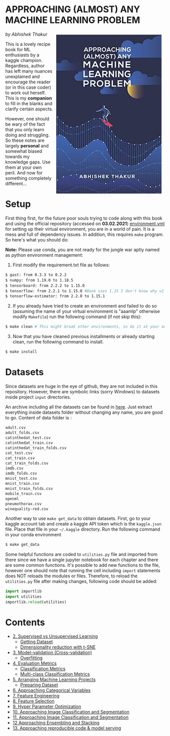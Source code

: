 # APPROACHING (ALMOST) ANY MACHINE LEARNING PROBLEM

<img src="fig/cover.jpg" align="right" style="padding:10px">

*by Abhishek Thakur*

This is a lovely recipe book for ML enthusiasts by a kaggle champion. Regardless, author has left many nuances unexplained and encourage the reader (or in this case coder) to work out herself. This is my **companion** to fill in the blanks and clarify certain aspects.

However, one should be wary of the fact that you only learn doing and struggling. So these notes are largely **personal** and somewhat biased towards my knowledge gaps. Use them at your own peril. And now for something completely different...


# Setup
First thing first, for the future poor souls trying to code along with this book and using the official repository (accessed on **03.02.2021**) [environment.yml]( https://github.com/abhishekkrthakur/approachingalmost ) for setting up their virtual environment, you are in a world of pain. It is a mess and full of dependency issues. In addition, this requires `make` program. So here's what you should do:

**Note:** Please use conda, you are not ready for the jungle war aptly named as python environment management:

1. First modify the requirement.txt file as follows:

```bash
$ gast: from 0.3.3 to 0.2.2
$ numpy: from 1.19.0 to 1.18.5
$ tensorboard: from 2.2.2 to 1.15.0
$ tensorflow: from 2.2.1 to 1.15.0 #Book uses 1.15 I don't know why v2 is given
$ tensorflow-estimator: from 2.2.0 to 1.15.1
```

2. If you already have tried to create an environment and failed to do so (assuming the name of your virtual environment is "aaamlp" otherwise modify `Makefile`) run the following command (if not skip this):

```bash
$ make clean # This might break other environments, so do it at your own peril
```

3. Now that you have cleaned previous installments or already starting clean, run the following command to install.

```bash
$ make install
```
# Datasets

Since datasets are huge in the eye of github, they are not included in this repository. However, there are symbolic links (sorry Windows) to datasets inside project `input` directories. 

An archive including all the datasets can be found in [here](https://www.kaggle.com/abhishek/aaamlp/). Just extract everything inside datasets folder without changing any name, you are good to go. Content of data folder is :

    adult.csv
    adult_folds.csv
    catinthedat_test.csv
    catinthedat_train.csv
    catinthedat_train_folds.csv
    cat_test.csv
    cat_train.csv
    cat_train_folds.csv
    imdb.csv
    imdb_folds.csv
    mnist_test.csv
    mnist_train.csv
    mnist_train_folds.csv
    mobile_train.csv
    openml
    pneumothorax.csv
    winequality-red.csv

Another way to use `make get_data` to obtain datasets. First, go to your kaggle account tab and create a kaggle API token which is the `kaggle.json` file. Place that file in your `~/.kaggle` directory. Run the following command in your conda environment

```bash
$ make get_data
```

Some helpful functions are coded to `utilities.py` file and imported from there since we have a single jupyter notebook for each chapter and there are some common functions. It's possible to add new functions to the file, however one should note that running the cell including `import` statements does NOT reloads the modules or files. Therefore, to reload the `utilities.py` file after making changes, following code should be added:

```python
import importlib
import utilities
importlib.reload(utilities)
```

# Contents

- [2. Supervised vs Unsupervised Learning](#Supervised-vs-Unsupervised-Learning)
    - [Getting Dataset ](#Getting-Dataset)
    - [Dimensionality reduction with t-SNE](#Dimensionality-reduction-with-t-SNE)
- [3. Model-validation (Cross-validation)](#Model-validation-(Cross-validation))
    - [Overfitting](#Overfitting)
- [4. Evaluation Metrics](#Evaluation-Metrics)
    - [Classification Metrics](#Classification-Metrics)
    - [Multi-class Classification Metrics](#Multi-class-Classification-Metrics)
- [5. Arranging Machine Learning Projects](#Arranging-Machine-Learning-Projects)
    - [Preparing Dataset](#Preparing-Dataset)
- [6. Approaching Categorical Variables](#Approaching-Categorical-Variables)
- [7. Feature Engineering](#Feature-Engineering)
- [8. Feature Selection](#Feature-Engineering)
- [9. Hyper Parameter Optimization](#Feature-Engineering)
- [10. Approaching Image Classification and Segmentation](#Feature-Engineering)
- [11. Approaching Image Classification and Segmentation](#Feature-Engineering)
- [12 Approaching Ensembling and Stacking](#Feature-Engineering)
- [13. Approaching reproducible code & model serving](#Feature-Engineering) 




